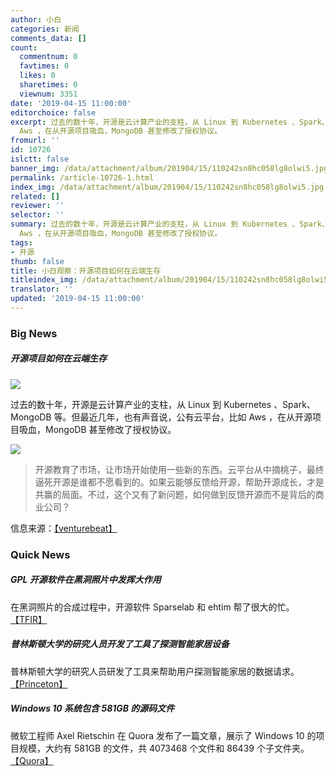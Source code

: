 ```yaml
---
author: 小白
categories: 新闻
comments_data: []
count:
  commentnum: 0
  favtimes: 0
  likes: 0
  sharetimes: 0
  viewnum: 3351
date: '2019-04-15 11:00:00'
editorchoice: false
excerpt: 过去的数十年，开源是云计算产业的支柱，从 Linux 到 Kubernetes 、Spark、MongoDB 等。但最近几年，也有声音说，公有云平台，比如
  Aws ，在从开源项目吸血，MongoDB 甚至修改了授权协议。
fromurl: ''
id: 10726
islctt: false
banner_img: /data/attachment/album/201904/15/110242sn8hc058lg8olwi5.jpg
permalink: /article-10726-1.html
index_img: /data/attachment/album/201904/15/110242sn8hc058lg8olwi5.jpg
related: []
reviewer: ''
selector: ''
summary: 过去的数十年，开源是云计算产业的支柱，从 Linux 到 Kubernetes 、Spark、MongoDB 等。但最近几年，也有声音说，公有云平台，比如
  Aws ，在从开源项目吸血，MongoDB 甚至修改了授权协议。
tags:
- 开源
thumb: false
title: 小白观察：开源项目如何在云端生存
titleindex_img: /data/attachment/album/201904/15/110242sn8hc058lg8olwi5.jpg
translator: ''
updated: '2019-04-15 11:00:00'
---
```


### Big News


##### 开源项目如何在云端生存


![](/data/attachment/album/201904/15/110242sn8hc058lg8olwi5.jpg)


过去的数十年，开源是云计算产业的支柱，从 Linux 到 Kubernetes 、Spark、MongoDB 等。但最近几年，也有声音说，公有云平台，比如 Aws ，在从开源项目吸血，MongoDB 甚至修改了授权协议。


![](/data/attachment/album/201904/15/110332k14jhr8741hrwx81.png)



> 
> 开源教育了市场，让市场开始使用一些新的东西。云平台从中摘桃子，最终逼死开源是谁都不愿看到的。如果云能够反馈给开源，帮助开源成长，才是共赢的局面。不过，这个又有了新问题，如何做到反馈开源而不是背后的商业公司？
> 
> 
> 


信息来源：[【venturebeat】](https://venturebeat.com/2019/04/14/how-open-source-can-survive-the-cloud/)


### Quick News


##### GPL 开源软件在黑洞照片中发挥大作用


在黑洞照片的合成过程中，开源软件 Sparselab 和 ehtim 帮了很大的忙。[【TFIR】](https://www.tfir.io/gnu-gplv3-at-the-heart-of-black-hole-image/)


##### 普林斯顿大学的研究人员开发了工具了探测智能家居设备


普林斯顿大学的研究人员研发了工具来帮助用户探测智能家居的数据请求。[【Princeton】](https://iot-inspector.princeton.edu/)


##### Windows 10 系统包含 581GB 的源码文件


微软工程师 Axel Rietschin 在 Quora 发布了一篇文章，展示了 Windows 10 的项目规模，大约有 581GB 的文件，共 4073468 个文件和 86439 个子文件夹。[【Quora】](https://www.quora.com/Which-programming-language-is-used-for-making-Windows-10/answer/Axel-Rietschin)